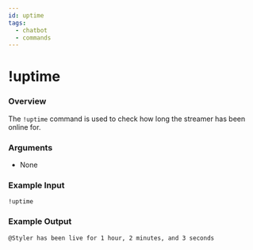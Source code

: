 ```yaml
---
id: uptime
tags:
  - chatbot
  - commands
---
```

# !uptime

### Overview

The `!uptime` command is used to check how long the streamer has been online for.

### Arguments

- None

### Example Input

```
!uptime
```

### Example Output

```
@Styler has been live for 1 hour, 2 minutes, and 3 seconds
```
